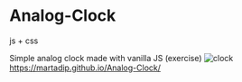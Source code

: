# Analog-Clock
js + css

Simple analog clock made with vanilla JS (exercise)
![clock](screenshot.png?raw=true  "clock")
https://martadip.github.io/Analog-Clock/
